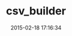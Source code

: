 ---
layout: post
title:  "csv_builder"
repo:   "dasil003/csv_builder"
date:   2015-02-18 17:16:34
gemurl: http://github.com/dasil003/csv_builder
---